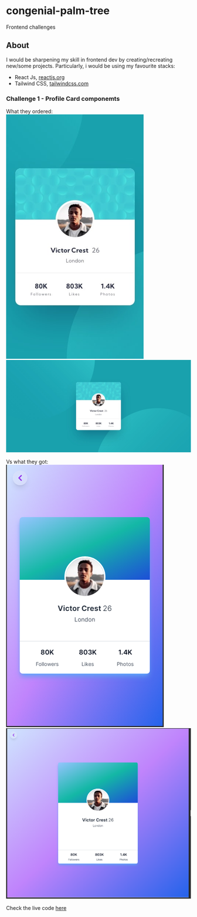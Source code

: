 # congenial-palm-tree

Frontend challenges

## About

I would be sharpening my skill in frontend dev by creating/recreating new/some projects. Particularly, i would be using my favourite stacks:

- React Js, [reactjs.org](https://reactjs.org/)
- Tailwind CSS, [tailwindcss.com](https://tailwindcss.com/)

### Challenge 1 - Profile Card componemts

What they ordered:
![original challenge-mobile](images/mobile-design.jpg)
![original challenge-desktop](images/desktop-design.jpg)

Vs what they got:
![whattheygot-mobile](images/whattheygot-mobile.PNG)
![whattheygot-desktop](images/whattheygot-desktop.PNG)

Check the live code [here](https://congenial-palm-tree.vercel.app/profile)

